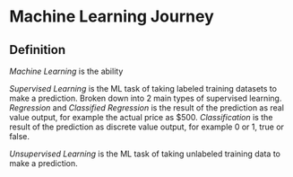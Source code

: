 # Machine Learning Journey

## Definition
*Machine Learning* is the ability

*Supervised Learning* is the ML task of taking labeled training datasets to make a prediction.
Broken down into 2 main types of supervised learning.
*Regression* and *Classified*
*Regression* is the result of the prediction as real value output, for example the actual price as $500.
*Classification* is the result of the prediction as discrete value output, for example 0 or 1, true or false.

*Unsupervised Learning* is the ML task of taking unlabeled training data to make a prediction.
